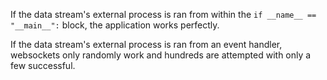 If the data stream's external process is ran from within the `if __name__ == "__main__":` block, the application works perfectly.

If the data stream's external process is ran from an event handler, websockets only randomly work and hundreds are attempted with only a few successful.